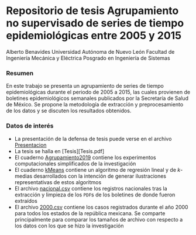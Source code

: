 # Repositorio de tesis Agrupamiento no supervisado de series de tiempo epidemiológicas entre 2005 y 2015

Alberto Benavides
Universidad Autónoma de Nuevo León
Facultad de Ingeniería Mecánica y Eléctrica
Posgrado en Ingeniería de Sistemas

### Resumen

En este trabajo se presenta un agrupamiento de series de tiempo epidemiológicas durante el periodo de 2005 a 2015, las cuales provienen de boletines epidemiológicos semanales publicados por la Secretaría de Salud de México. Se propone la metodología de extracción y preprocesamiento de los datos y se discuten los resultados obtenidos.

### Datos de interés

* La presentación de la defensa de tesis puede verse en el archivo [Presentacion](Presentación.pdf)
* La tesis se halla en [Tesis][Tesis.pdf]
* El cuaderno [Agrupamiento2019](https://nbviewer.jupyter.org/github/jbenavidesv87/epidemias05-15/blob/master/Agrupamiento2019.ipynb) contiene los experimentos computacionales simplificados de la investigación
* El cuaderno [kMeans](https://nbviewer.jupyter.org/github/jbenavidesv87/epidemias05-15/blob/master/kMeans.ipynb) contiene un algoritmo de regresión lineal y de _k_-medias desarrollados con la intención de generar ilustraciones representativas de estos algoritmos
* El archivo [nacional.csv](nacional.csv) contiene los registros nacionales tras la extracción y limpieza de los `PDF`s de los boletines de donde fueron extraídos
* El archivo [2000.csv](2000.csv) contiene los casos registrados durante el año 2000 para todos los estados de la república mexicana. Se comparte principalmente para comparar los tamaños de archivo con respecto a los datos con los que se hizo la investigación